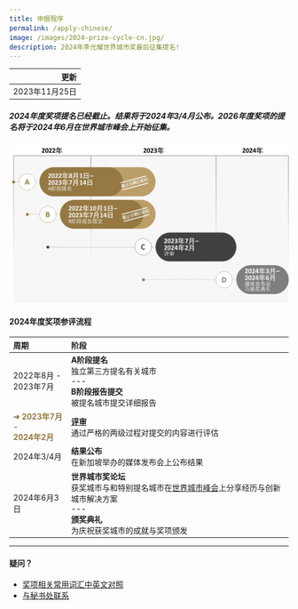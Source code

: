 ```yaml
---
title: 申报程序
permalink: /apply-chinese/
image: /images/2024-prize-cycle-cn.jpg/
description: 2024年李光耀世界城市奖最后征集提名!
---
```


| 更新 |
|---:|
| 2023年11月25日 |

##### 2024年度奖项提名已经截止。结果将于2024年3/4月公布。2026年度奖项的提名将于2024年6月在世界城市峰会上开始征集。

![2024年度奖项周期](/images/2024-prize-cycle-cn.jpg)

#### **2024年度奖项参评流程**

| 周期 | 阶段 |
| :--- | :--- |
| 2022年8月 - <br>2023年7月 | **A阶段提名** <br> 独立第三方提名有关城市 <br> --- <br> **B阶段报告提交** <br> 被提名城市提交详细报告 |
| <font color="#967942"><b>➜ 2023年7月 - <br>2024年2月</b></font> | **[评审](/evaluations-chinese/)** <br> 通过严格的两级过程对提交的内容进行评估 |
| 2024年3/4月 | **结果公布** <br> 在新加坡举办的媒体发布会上公布结果 |
| 2024年6月3日 | **世界城市奖论坛** <br> 获奖城市与和特别提名城市在[世界城市峰会](https://www.worldcitiessummit.com.sg)上分享经历与创新城市解决方案 <br> --- <br> **颁奖典礼** <br> 为庆祝获奖城市的成就与奖项颁发 |

---

#### **疑问？**

- [奖项相关常用词汇中英文对照](/glossary-chinese/)
- [与秘书处联系](/feedback-chinese/)
